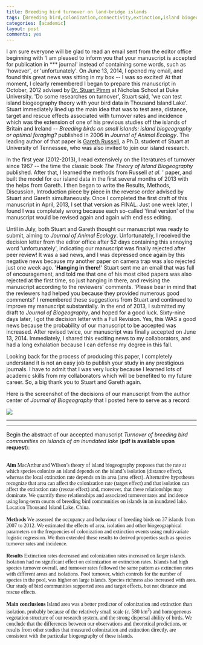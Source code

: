 ```yaml
---
title: Breeding bird turnover on land-bridge islands
tags: [Breeding bird,colonization,connectivity,extinction,island biogeography,land bridge,model selection,rescue effect,target effect,Thousand Island Lake]
categories: [academic]
layout: post
comments: yes
---
```


I am sure everyone will be glad to read an email sent from the editor office beginning with 'I am pleased to inform you that your manuscript is accepted for publication in \*\*\* journal' instead of containing some words, such as 'however', or 'unfortunately'. On June 13, 2014, I opened my email, and found this great news was sitting in my box -- I was so excited! At that moment, I clearly remembered I began to prepare this manuscript in October, 2012 advised by [Dr. Stuart Pimm](http://nicholas.duke.edu/people/faculty/pimm) at Nicholas School at Duke University. 'Do some researches on turnover', Stuart said, 'we can test island biogeography theory with your bird data in Thousand Island Lake'. Stuart immediately lined up the main idea that was to test area, distance, target and rescue effects associated with turnover rates and incidence which was the extension of one of his previous studies off the islands of Britain and Ireland -- *Breeding birds on small islands: island biogeography or optimal foraging?* published in 2006 in *Journal of Animal Ecology*. The leading author of that paper is [Gareth Russell](http://web.njit.edu/~russell/), a Ph.D. student of Stuart at University of Tennessee, who was also invited to join our island research. 

In the first year (2012-2013), I read extensively on the literatures of turnover since 1967 -- the time the classic book *The Theory of Island Biogeography* published. After that, I learned the methods from Russell *et al*. ' paper, and built the model for our island data in the first several months of 2013 with the helps from Gareth. I then began to write the Results, Methods, Discussion, Introduction piece by piece in the reverse order advised by Stuart and Gareth simultaneously. Once I completed the first draft of this manuscript in April, 2013, I set that version as FINAL. Just one week later, I found I was completely wrong because each so-called 'final version' of the manuscript would be revised again and again with endless editing. 

Until in July, both Stuart and Gareth thought our manuscript was ready to submit, aiming to *Journal of Animal Ecology*. Unfortunately, I received the decision letter from the editor office after 52 days containing this annoying word 'unfortunately', indicating our manuscript was finally rejected after peer review! It was a sad news, and I was depressed once again by this negative news because my another paper on camera trap was also rejected just one week ago. '**Hanging in there!**' Stuart sent me an email that was full of encouragement, and told me that one of his most cited papers was also rejected at the first time, so just hanging in there, and revising the manuscript according to the reviewers' comments. 'Please bear in mind that the reviewers had helped you because they provided numerous good comments!' I remembered these suggestions from Stuart and continued to improve my manuscript substantially. In the end of 2013, I submitted my draft to *Journal of Biogeography*, and hoped for a good luck. Sixty-nine days later, I got the decision letter with a Full Revision. Yes, this WAS a good news because the probability of our manuscript to be accepted was increased. After revised twice, our manuscript was finally accepted on June 13, 2014. Immediately, I shared this exciting news to my collaborators, and had a long exhalation because I can defense my degree in this fall. 

Looking back for the process of producing this paper, I completely understand it is not an easy job to publish your study in any prestigious journals. I have to admit that I was very lucky because I learned lots of academic skills from my collaborators which will be benefited to my future career. So, a big thank you to Stuart and Gareth again.

Here is the screenshot of the decisions of our manuscript from the author center of *Journal of Biogeography* that I posted here to serve as a record:

![](http://sixf.org/files/images/2014/06/JBiDecisions.png)

---
---

Begin the abstract of our accepted manuscript *Turnover of breeding bird communities on islands of an inundated lake* (**pdf is available upon request**):

<br/>
<div style="font-family: Palatino, serif;">
<b>Aim</b> MacArthur and Wilson’s theory of island biogeography proposes that the rate at which species colonize an island depends on the island’s isolation (distance effect), whereas the local extinction rate depends on its area (area effect). Alternative hypotheses recognize that area can affect the colonization rate (target effect) and that isolation can affect the extinction rate (rescue effect) and, moreover, that these relationships may dominate. We quantify these relationships and associated turnover rates and incidence using long-term counts of breeding bird communities on islands in an inundated lake.Location Thousand Island Lake, China.
<br/>
<br/><b>Methods</b> We assessed the occupancy and behaviour of breeding birds on 37 islands from 2007 to 2012. We estimated the effects of area, isolation and other biogeographical parameters on the frequencies of colonization and extinction events using multivariate logistic regression. We then extended these results to derived properties such as species turnover rates and incidence.<br/>
<br/><b>Results</b> Extinction rates decreased and colonization rates increased on larger islands. Isolation had no significant effect on colonization or extinction rates. Islands had high species turnover overall, and turnover rates followed the same pattern as extinction rates with different areas and isolations. Pool turnover, which controls for the number of species in the pool, was higher on large islands. Species richness also increased with area. Our study of bird communities supported area and target effects, but not distance and rescue effects.<br/>
<br/><b>Main conclusions</b> Island area was a better predictor of colonization and extinction than isolation, probably because of the relatively small scale (<i>c</i>. 580 km<sup>2</sup>) and homogeneous vegetation structure of our research system, and the strong dispersal ability of birds. We conclude that the differences between our observations and theoretical predictions, or results from other studies that measured colonization and extinction directly, are consistent with the particular biogeography of these islands.</div>
